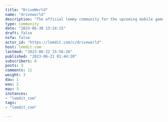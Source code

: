 ```yaml
---
title: "DriveWorld" 
name: "driveworld"
description: "The official lemmy community for the upcoming mobile game Drive World."
type: community
date: "2023-06-30 13:14:15"
draft: false
nsfw: false
actor_id: "https://lemdit.com/c/driveworld"
host: lemdit.com
lastmod: "2023-06-22 15:56:26"
published: "2023-06-21 01:44:20"
subscribers: 8
posts: 3
comments: 11
weight: 3
dau: 1
wau: 2
mau: 3
instances:
- "lemdit_com"
tags: 
- "lemdit_com"

---
```


